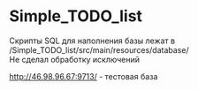 # Simple_TODO_list
Скрипты SQL для наполнения базы лежат в /Simple_TODO_list/src/main/resources/database/  
Не сделал обработку исключений  

http://46.98.96.67:9713/ - тестовая база
